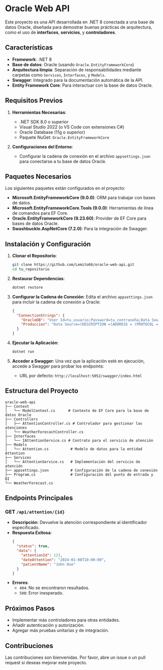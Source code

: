 # Oracle Web API

Este proyecto es una API desarrollada en .NET 8 conectada a una base de datos Oracle, diseñada para demostrar buenas prácticas de arquitectura, como el uso de **interfaces**, **servicios**, y **controladores**.

## Características

- **Framework**: .NET 8
- **Base de datos**: Oracle (usando `Oracle.EntityFrameworkCore`)
- **Arquitectura limpia**: Separación de responsabilidades mediante carpetas como `Services`, `Interfaces`, y `Models`.
- **Swagger**: Integrado para la documentación automática de la API.
- **Entity Framework Core**: Para interactuar con la base de datos Oracle.

## Requisitos Previos

1. **Herramientas Necesarias**:
   - .NET SDK 8.0 o superior
   - Visual Studio 2022 (o VS Code con extensiones C#)
   - Oracle Database (11g o superior)
   - Paquete NuGet: `Oracle.EntityFrameworkCore`

2. **Configuraciones del Entorno**:
   - Configurar la cadena de conexión en el archivo `appsettings.json` para conectarse a tu base de datos Oracle.

## Paquetes Necesarios

Los siguientes paquetes están configurados en el proyecto:

- **Microsoft.EntityFrameworkCore (9.0.0)**: ORM para trabajar con bases de datos.
- **Microsoft.EntityFrameworkCore.Tools (9.0.0)**: Herramientas de línea de comandos para EF Core.
- **Oracle.EntityFrameworkCore (9.23.60)**: Provider de EF Core para bases de datos Oracle.
- **Swashbuckle.AspNetCore (7.2.0)**: Para la integración de Swagger.

## Instalación y Configuración

1. **Clonar el Repositorio**:
   ```bash
   git clone https://github.com/Lemito66/oracle-web-api.git
   cd tu_repositorio
   ```

2. **Restaurar Dependencias**:
   ```bash
   dotnet restore
   ```

3. **Configurar la Cadena de Conexión**:
   Edita el archivo `appsettings.json` para incluir la cadena de conexión a Oracle:
   ```json
   {
     "ConnectionStrings": {
       "OracleDB": "User Id=tu_usuario;Password=tu_contraseña;Data Source=tu_host:puerto/tu_servicio",
       "Produccion": "Data Source=(DESCRIPTION =(ADDRESS = (PROTOCOL = PROTOCOLNAME)(HOST = HOSTNAME)(PORT = PORTNAME))(CONNECT_DATA =(SERVICE_NAME = SERVICENAME))); User Id=IDNAME;Password=PASSWORDNAME;"
     }
   }
   ```

4. **Ejecutar la Aplicación**:
   ```bash
   dotnet run
   ```

5. **Acceder a Swagger**:
   Una vez que la aplicación esté en ejecución, accede a Swagger para probar los endpoints:
   - URL por defecto: `http://localhost:5052/swagger/index.html`

## Estructura del Proyecto

```plaintext
oracle-web-api
├── Context
│   └── ModelContext.cs      # Contexto de EF Core para la base de datos Oracle
├── Controllers
│   ├── AttentionController.cs # Controlador para gestionar las atenciones
│   └── WeatherForecastController.cs
├── Interfaces
│   └── IAttentionService.cs # Contrato para el servicio de atención
├── Models
│   └── Attention.cs          # Modelo de datos para la entidad Attention
├── Services
│   └── AttentionService.cs   # Implementación del servicio de atención
├── appsettings.json          # Configuración de la cadena de conexión
├── Program.cs                # Configuración del punto de entrada y DI
└── WeatherForecast.cs
```

## Endpoints Principales

### GET `/api/attention/{id}`
- **Descripción**: Devuelve la atención correspondiente al identificador especificado.
- **Respuesta Exitosa**:
  ```json
  {
    "status": true,
    "data": {
      "attentionId": 123,
      "dateAttention": "2024-01-08T10:00:00",
      "patientName": "John Doe"
    }
  }
  ```
- **Errores**:
  - `404`: No se encontraron resultados.
  - `500`: Error inesperado.

## Próximos Pasos

- Implementar más controladores para otras entidades.
- Añadir autenticación y autorización.
- Agregar más pruebas unitarias y de integración.

## Contribuciones

Las contribuciones son bienvenidas. Por favor, abre un issue o un pull request si deseas mejorar este proyecto.

